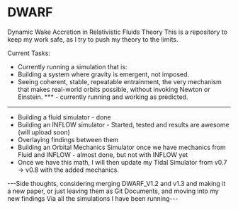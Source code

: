 # DWARF
Dynamic Wake Accretion in Relativistic Fluids Theory
This is a repository to keep my work safe, as I try to push my theory to the limits.

Current Tasks:

- Currently running a simulation that is:
 - Building a system where gravity is emergent, not imposed.
 - Seeing coherent, stable, repeatable entrainment, the very mechanism that makes real-world orbits possible, without invoking Newton or Einstein. *** - currently running and working as predicted.

-------------------------------------------------------------------

- Building a fluid simulator - done
- Building an INFLOW simulator - Started, tested and results are awesome (will upload soon)
- Overlaying findings between them
- Building an Orbital Mechanics Simulator once we have mechanics from Fluid and INFLOW - almost done, but not with INFLOW yet
- Once we have this math, I will  then update my Tidal Simulator from v0.7 -> v0.8 with the added mechanics.

---Side thoughts, considering merging DWARF_V1.2 and v1.3 and making it a new paper, or just leaving them as Git Documents, and moving into my new findings Via all the simulations I have been running---
